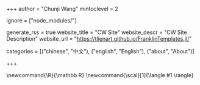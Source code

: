<!--
Add here global page variables to use throughout your website.
-->
+++
author = "Chunji Wang"
mintoclevel = 2

ignore = ["node_modules/"]

generate_rss = true
website_title = "CW Site"
website_descr = "CW Site Description"
website_url   = "https://tlienart.github.io/FranklinTemplates.jl/"

categories = [("chinese", "中文"),
              ("english", "English"),
              ("about", "About")]

+++

<!--
Add here global latex commands to use throughout your pages.
-->
\newcommand{\R}{\mathbb R}
\newcommand{\scal}[1]{\langle #1 \rangle}

